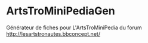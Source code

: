 # ArtsTroMiniPediaGen
Générateur de fiches pour L'ArtsTroMiniPedia du forum http://lesartstronautes.bbconcept.net/